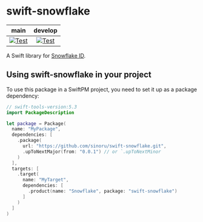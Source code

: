 # swift-snowflake

| **main** | **develop** |
|:---:|:---:|
| [![Test](https://github.com/sinoru/swift-snowflake/actions/workflows/test.yml/badge.svg?branch=main)](https://github.com/sinoru/swift-snowflake/actions/workflows/test.yml) | [![Test](https://github.com/sinoru/swift-snowflake/actions/workflows/test.yml/badge.svg?branch=develop)](https://github.com/sinoru/swift-snowflake/actions/workflows/test.yml) |

A Swift library for [Snowflake ID](https://en.wikipedia.org/wiki/Snowflake_ID).

## Using **swift-snowflake** in your project

To use this package in a SwiftPM project, you need to set it up as a package dependency:

```swift
// swift-tools-version:5.3
import PackageDescription

let package = Package(
  name: "MyPackage",
  dependencies: [
    .package(
      url: "https://github.com/sinoru/swift-snowflake.git", 
      .upToNextMajor(from: "0.0.1") // or `.upToNextMinor
    )
  ],
  targets: [
    .target(
      name: "MyTarget",
      dependencies: [
        .product(name: "Snowflake", package: "swift-snowflake")
      ]
    )
  ]
)
```
